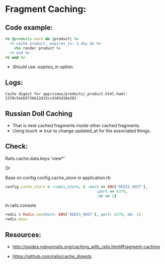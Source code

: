 # Fragment Caching:

## Code example:
```ruby
<% @products.each do |product| %>
  <% cache product, expires_in: 1.day do %>
    <%= render product %>
  <% end %>
<% end %>
```

- Should use *:expires_in* option.

## Logs:
```
Cache digest for app/views/products/_product.html.haml: 2378c5eeb5f3b622d13cc4365d18e282
```

## Russian Doll Caching

- That is nest cached fragments inside other cached fragments.
- Using *touch => true* to change updated_at for the associated things.  
  

## Check:
Rails.cache.data.keys ‘view*’

Or

Base on config config.cache_store in application.rb

```ruby
config.cache_store = :redis_store, { :host => ENV['REDIS_HOST'],
                                         :port => 6379,
                                         :db => 1}
```                                         

In rails console

```ruby
redis = Redis.new(host: ENV['REDIS_HOST'], port: 6379, db: 1) 
redis.keys
```


## Resources:

- http://guides.rubyonrails.org/caching_with_rails.html#fragment-caching

- https://github.com/rails/cache_digests
